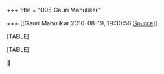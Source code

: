 +++
title = "005 Gauri Mahulikar"

+++
[[Gauri Mahulikar	2010-08-19, 19:30:56 [Source](https://groups.google.com/g/bvparishat/c/GLna7LTZslU)]]



[TABLE]

[TABLE]



